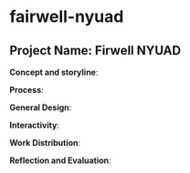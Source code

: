 # fairwell-nyuad
## Project Name: Firwell NYUAD

**Concept and storyline**:


**Process**:


**General Design**:


**Interactivity**:


**Work Distribution**:


**Reflection and Evaluation**: 